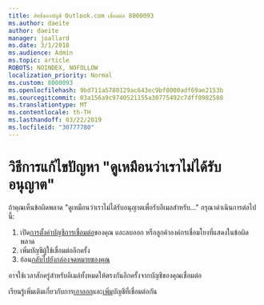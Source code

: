 ```yaml
---
title: สิทธิ์ของบัญชี Outlook.com เชื่อมต่อ 8000093
ms.author: daeite
author: daeite
manager: joallard
ms.date: 3/1/2018
ms.audience: Admin
ms.topic: article
ROBOTS: NOINDEX, NOFOLLOW
localization_priority: Normal
ms.custom: 8000093
ms.openlocfilehash: 9bd711a5780129ac643ec9bf0000adf69ae2153b
ms.sourcegitcommit: 03a156a9c9740521155a30775492c7dff0982588
ms.translationtype: MT
ms.contentlocale: th-TH
ms.lasthandoff: 03/22/2019
ms.locfileid: "30777780"
---
```

# <a name="how-to-fix-it-looks-like-we-dont-have-permission"></a>วิธีการแก้ไขปัญหา "ดูเหมือนว่าเราไม่ได้รับอนุญาต"

ถ้าคุณเห็นข้อผิดพลาด "ดูเหมือนว่าเราไม่ได้รับอนุญาตเพื่อรับอีเมลสำหรับ..." กรุณาดำเนินการต่อไปนี้:

1. เปิด[การตั้งค่าบัญชีการเชื่อมต่อ](https://outlook.live.com/mail/options/mail/accounts)ของคุณ และลบออก หรือลูกค้าองค์กรเชื่อมโยงที่แสดงในข้อผิดพลาด 
2. เพิ่มบัญชีผู้ใช้เชื่อมต่ออีกครั้ง
3. ย้อน[กลับไปยังกล่องจดหมายของคุณ](https://outlook.live.com/mail/inbox)

อาจใช้เวลาสักครู่สำหรับอีเมล์ทั้งหมดให้ตรงกันอีกครั้งจากบัญชีของคุณเชื่อมต่อ

เรียนรู้เพิ่มเติมเกี่ยวกับการ[เอาออก](https://support.office.com/article/0b9a6b95-ff1b-46c1-bf60-d6b3b82c5ac8)และ[เพิ่ม](https://support.office.com/article/c5224df4-5885-4e79-91ba-523aa743f0ba)บัญชีที่เชื่อมต่อกัน